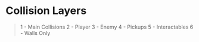 # Collision Layers

> 1 - Main Collisions
> 2 - Player
> 3 - Enemy
> 4 - Pickups 
> 5 - Interactables
> 6 - Walls Only